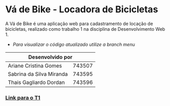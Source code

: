 # Vá de Bike - Locadora de Bicicletas
A Vá de Bike é uma aplicação web para cadastramento de locação de bicicletas, realizado como trabalho 1 na disciplina de Desenvolvimento Web 1.

* *Para visualizar o código atualizado utilize a branch menu*

<table>
  <thead>
    <tr>
      <th colspan='2'>Desenvolvido por</th>
    </tr>
  </thead>
    <tr>
      <td>Ariane Cristina Gomes</td>
      <td>743507</td>
    </tr>
    <tr>
      <td>Sabrina da Silva Miranda</td>
      <td>743595</td>
    </tr>
    <tr>
      <td>Thais Gagliardo Dordan</td>
      <td>743596</td>
    </tr>
</table>

###  [Link para o T1](https://github.com/thagd/web/blob/main/T1/CheckList.md)
